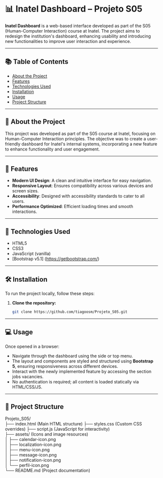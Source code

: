 # 📊 Inatel Dashboard – Projeto S05


**Inatel Dashboard** is a web-based interface developed as part of the S05 (Human-Computer Interaction) course at Inatel. The project aims to redesign the institution's dashboard, enhancing usability and introducing new functionalities to improve user interaction and experience.

---

## 📚 Table of Contents

- [About the Project](#about-the-project)
- [Features](#features)
- [Technologies Used](#technologies-used)
- [Installation](#installation)
- [Usage](#usage)
- [Project Structure](#project-structure)

---

## 🧠 About the Project

This project was developed as part of the S05 course at Inatel, focusing on Human-Computer Interaction principles. The objective was to create a user-friendly dashboard for Inatel's internal systems, incorporating a new feature to enhance functionality and user engagement.

---

## 🚀 Features

- **Modern UI Design**: A clean and intuitive interface for easy navigation.
- **Responsive Layout**: Ensures compatibility across various devices and screen sizes.
- **Accessibility**: Designed with accessibility standards to cater to all users.
- **Performance Optimized**: Efficient loading times and smooth interactions.

---

## 🧰 Technologies Used

- HTML5
- CSS3
- JavaScript (vanilla)
- [Bootstrap v5.1] (https://getbootstrap.com/)

---

## 🛠️ Installation

To run the project locally, follow these steps:

1. **Clone the repository:**

   ```bash
   git clone https://github.com/tiagoosm/Projeto_S05.git

---

## 💻 Usage

Once opened in a browser:

- Navigate through the dashboard using the side or top menu.
- The layout and components are styled and structured using **Bootstrap 5**, ensuring responsiveness across different devices.
- Interact with the newly implemented feature by accessing the section jobs vacancies.
- No authentication is required; all content is loaded statically via HTML/CSS/JS.

---

## 📁 Project Structure

Projeto_S05/  
├── index.html                 (Main HTML structure)
├── styles.css                 (Custom CSS overrides)
├── script.js                  (JavaScript for interactivity)  
├── assets/                    (Icons and image resources)  
│   ├── calendar-icon.png  
│   ├── localization-icon.png  
│   ├── menu-icon.png  
│   ├── message-icon.png  
│   ├── notification-icon.png  
│   └── perfil-icon.png  
└── README.md                  (Project documentation)  
